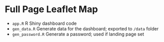 # Full Page Leaflet Map

* `app.R` R Shiny dashboard code
* `gen_data.R` Generate data for the dashboard; exported to `/data` folder
* `gen_password.R` Generate a password; used if landing page set
